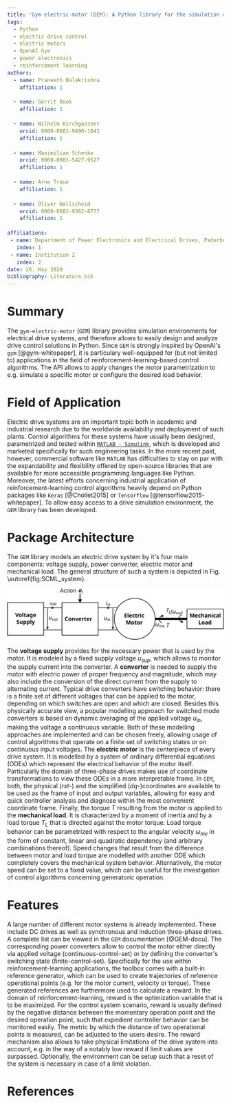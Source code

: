 ```yaml
---
title: 'Gym-electric-motor (GEM): A Python library for the simulation of electric motors'
tags:
  - Python
  - electric drive control
  - electric motors
  - OpenAI Gym
  - power electronics
  - reinforcement learning
authors:
  - name: Praneeth Balakrishna
    affiliation: 1
    
  - name: Gerrit Book
    affiliation: 1
    
  - name: Wilhelm Kirchgässner
    orcid: 0000-0001-9490-1843
    affiliation: 1
    
  - name: Maximilian Schenke
    orcid: 0000-0001-5427-9527
    affiliation: 1
    
  - name: Arne Traue
    affiliation: 1
    
  - name: Oliver Wallscheid
    orcid: 0000-0001-9362-8777
    affiliation: 1
    
affiliations:
 - name: Department of Power Electronics and Electrical Drives, Paderborn University, Germany
   index: 1
 - name: Institution 2
   index: 2
date: 26. May 2020
bibliography: Literature.bib
---
```


# Summary

The ``gym-electric-motor`` (``GEM``) library provides simulation environments for 
electrical drive systems, and therefore allows to easily design and analyze drive control
solutions in Python. Since ``GEM`` is strongly inspired by OpenAI's ``gym`` [@gym-whitepaper], it 
is particulary well-equipped for (but not limited to) applications in the field of 
reinforcement-learning-based control algorithms. The API allows to apply changes
the motor parametrization to e.g. simulate a specific motor or configure
the desired load behavior.

# Field of Application

Electric drive systems are an important topic both in academic and 
industrial research due to the worldwide availability and deployment of such 
plants. Control algorithms for these systems have usually been designed, parametrized and 
tested within [``MATLAB - Simulink``](https://www.mathworks.com/products/matlab.html), which is developed and marketed specifically for
such engineering tasks. In the more recent past, however, commercial software like
``MATLAB`` has difficulties to stay on par with the expandability and flexibility offered 
by open-source libraries that are available for more accessible programming languages like Python. 
Moreover, the latest efforts concerning industrial application of reinforcement-learning control 
algorithms heavily depend on Python packages like ``Keras`` [@Chollet2015] or ``Tensorflow`` [@tensorflow2015-whitepaper]. 
To allow easy access to a drive simulation environment, the ``GEM`` library has been developed.

# Package Architecture

The ``GEM`` library models an electric drive system by it's four main components: voltage supply, power converter, 
electric motor and mechanical load. The general structure of such a system is depicted in Fig. \autoref{fig:SCML_system}. 

![Structure of an electric drive system\label{fig:SCML_system}](../plots/SCML_Setting.svg)

The __voltage supply__ provides for the necessary power that is used by the motor. 
It is modeled by a fixed supply voltage $u_{sup}$, which allows to monitor the supply current into the converter.
A __converter__ is needed to supply the motor with electric power of proper frequency and magnitude, 
which may also include the conversion of the direct current from the supply to alternating 
current. Typical drive converters have switching behavior: there is a finite set of
different voltages that can be applied to the motor, depending on which switches are open and which are closed. 
Besides this physically accurate view, a popular modelling approach for switched mode converters
is based on dynamic averaging of the applied voltage $u_{in}$, making the voltage a continuous variable.
Both of these modelling approaches are implemented and can be chosen freely,
allowing usage of control algorithms that operate on a finite set of switching states or on continuous input voltages.
The __electric motor__ is the centerpiece of every drive system. It is modelled by a system of ordinary differential 
equations (ODEs) which represent the electrical behavior of the motor itself. Particularly the domain of three-phase drives
makes use of coordinate transformations to view these ODEs in a more interpretable frame. In ``GEM``, both, 
the physical ($rst$-) and the simplified ($dq$-)coordinates are available to be used as the frame of input 
and output variables, allowing for easy and quick controller analysis and diagnose within the most convenient 
coordinate frame. Finally, the torque $T$ resulting from the motor is applied to the __mechanical load__. 
It is characterized by a moment of inertia and by a load torque $T_L$ that is directed against the motor torque. 
Load torque behavior can be parametrized with respect to the angular velocity $\omega_{me}$ in the form of constant,
linear and quadratic dependency (and arbitrary combinations thereof). Speed changes that result from the difference 
between motor and load torque are modelled with another ODE which completely covers the mechanical system behavior.
Alternatively, the motor speed can be set to a fixed value, which can be useful for the investigation of control
algorithms concerning generatoric operation. 

# Features

A large number of different motor systems is already implemented. These include DC drives as well as
synchronous and induction three-phase drives. A complete list can be viewed in the ``GEM`` documentation [@GEM-docu].
The corresponding power converters allow to control the motor either directly via applied voltage (continuous-control-set)
or by defining the converter's switching state (finite-control-set). Specifically for the use within reinforcement-learning
applications, the toolbox comes with a built-in reference generator, which can be used to create trajectories of 
reference operational points (e.g. for the motor current, velocity or torque). These generated references are furthermore
used to calculate a reward. In the domain of reinforcement-learning, reward is the optimization variable that is to be 
maximized. For the control system scenario, reward is usually defined by the negative distance between the momentary 
operation point and the desired operation point, 
such that expedient controller behavior can be monitored easily. The metric by which
the distance of two operational points is measured, can be adjusted to the users desire. The reward mechanism
also allows to take physical limitations of the drive system into account, e.g. in the way of a notably low reward
if limit values are surpassed. Optionally, the environment can be setup such that a reset of the system
is necessary in case of a limit violation.

# References